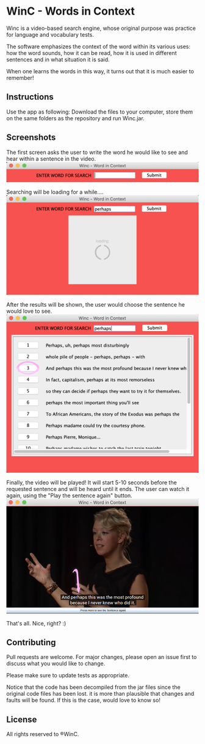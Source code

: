 # WinC - Words in Context

Winc is a video-based search engine, whose original purpose was practice for language and vocabulary tests.

The software emphasizes the context of the word within its various uses: how the word sounds, how it can be read, how it is used in different sentences and in what situation it is said.

When one learns the words in this way, it turns out that it is much easier to remember! 

## Instructions

Use the app as following:
Download the files to your computer, store them on the same folders as the repository and run Winc.jar.

## Screenshots
The first screen asks the user to write the word he would like to see and hear within a sentence in the video.
![alt text](https://github.com/nimhar/WinC/blob/main/screenshots/main.png?raw=true)

Searching will be loading for a while....
![alt text](https://github.com/nimhar/WinC/blob/main/screenshots/Loading.png?raw=true)

After the results will be shown,
the user would choose the sentence he would love to see.
![alt text](https://github.com/nimhar/WinC/blob/main/screenshots/results.png?raw=true)

Finally, the video will be played! 
It will start 5-10 seconds before the requested sentence and will be heard until it ends. 
The user can watch it again, using the "Play the sentence again" button.
![alt text](https://github.com/nimhar/WinC/blob/main/screenshots/sentence_arr.png?raw=true)

That's all. Nice, right? :)

## Contributing
Pull requests are welcome. For major changes, please open an issue first to discuss what you would like to change.

Please make sure to update tests as appropriate.

Notice that the code has been decompiled from the jar files since the original code files has been lost. it is more than plausible that changes and faults will be found. 
If this is the case,  would love to know so!

## License
All rights reserved to ®WinC.
